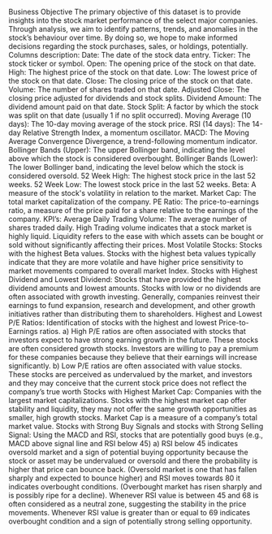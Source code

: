 Business Objective
The primary objective of this dataset is to provide insights into the stock market performance of the select major companies. Through analysis, we aim to identify patterns, trends, and anomalies in the stock’s behaviour over time. By doing so, we hope to make informed decisions regarding the stock purchases, sales, or holdings, potentially.
Columns description:
Date: The date of the stock data entry.
Ticker: The stock ticker or symbol.
Open: The opening price of the stock on that date.
High: The highest price of the stock on that date.
Low: The lowest price of the stock on that date.
Close: The closing price of the stock on that date.
Volume: The number of shares traded on that date.
Adjusted Close: The closing price adjusted for dividends and stock splits.
Dividend Amount: The dividend amount paid on that date.
Stock Split: A factor by which the stock was split on that date (usually 1 if no split occurred).
Moving Average (10 days): The 10-day moving average of the stock price.
RSI (14 days): The 14-day Relative Strength Index, a momentum oscillator.
MACD: The Moving Average Convergence Divergence, a trend-following momentum indicator.
Bollinger Bands (Upper): The upper Bollinger band, indicating the level above which the stock is considered overbought.
Bollinger Bands (Lower): The lower Bollinger band, indicating the level below which the stock is considered oversold.
52 Week High: The highest stock price in the last 52 weeks.
52 Week Low: The lowest stock price in the last 52 weeks.
Beta: A measure of the stock's volatility in relation to the market.
Market Cap: The total market capitalization of the company.
PE Ratio: The price-to-earnings ratio, a measure of the price paid for a share relative to the earnings of the company.
KPI’s:
Average Daily Trading Volume: The average number of shares traded daily. High Trading volume indicates that a stock market is highly liquid. Liquidity refers to the ease with which assets can be bought or sold without significantly affecting their prices.
Most Volatile Stocks: Stocks with the highest Beta values. Stocks with the highest beta values typically indicate that they are more volatile and have higher price sensitivity to market movements compared to overall market Index. 
Stocks with Highest Dividend and Lowest Dividend: Stocks that have provided the highest dividend amounts and lowest amounts. Stocks with low or no dividends are often associated with growth investing. Generally, companies reinvest their earnings to fund expansion, research and development, and other growth initiatives rather than distributing them to shareholders. 
Highest and Lowest P/E Ratios: Identification of stocks with the highest and lowest Price-to-Earnings ratios. 
a)	High P/E ratios are often associated with stocks that investors expect to have strong earning growth in the future. These stocks are often considered growth stocks. Investors are willing to pay a premium for these companies because they believe that their earnings will increase significantly.
b)	Low P/E ratios are often associated with value stocks. These stocks are perceived as undervalued by the market, and investors and they may conceive that the current stock price does not reflect the company’s true worth
Stocks with Highest Market Cap:  Companies with the largest market capitalizations. Stocks with the highest market cap offer stability and liquidity, they may not offer the same growth opportunities as smaller, high growth stocks. Market Cap is a measure of a company’s total market value. 
Stocks with Strong Buy Signals and stocks with Strong Selling Signal: Using the MACD and RSI, stocks that are potentially good buys (e.g., MACD above signal line and RSI below 45) 
a)	RSI below 45 indicates oversold market and a sign of potential buying opportunity because the stock or asset may be undervalued or oversold and there the probability is higher that price can bounce back. (Oversold market is one that has fallen sharply and expected to bounce higher) and RSI moves towards 80 it indicates overbought conditions. (Overbought market has risen sharply and is possibly ripe for a decline). Whenever RSI value is between 45 and 68 is often considered as a neutral zone, suggesting the stability in the price movements. Whenever RSI value is greater than or equal to 69 indicates overbought condition and a sign of potentially strong selling opportunity.
